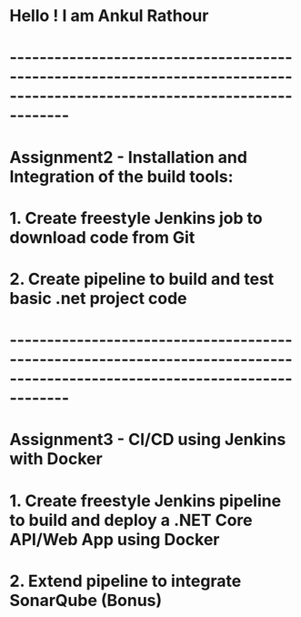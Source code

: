 # Hello ! I am Ankul Rathour
# --------------------------------------------------------------------------------------------------------------------------

# Assignment2 - Installation and Integration of the build tools:

# 1. Create freestyle Jenkins job to download code from Git

# 2. Create pipeline to build and test basic .net project code

# --------------------------------------------------------------------------------------------------------------------------

# Assignment3 - CI/CD using Jenkins with Docker

# 1. Create freestyle Jenkins pipeline to build and deploy a .NET Core API/Web App using Docker

# 2. Extend pipeline to integrate SonarQube (Bonus)
